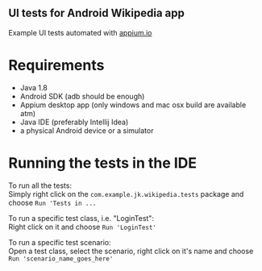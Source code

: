 UI tests for Android Wikipedia app
----------------------------------
Example UI tests automated with [appium.io](http://appium.io)


# Requirements

* Java 1.8
* Android SDK (adb should be enough)
* Appium desktop app (only windows and mac osx build are available atm)
* Java IDE (preferably Intellij Idea)
* a physical Android device or a simulator


# Running the tests in the IDE

To run all the tests:  
Simply right click on the `com.example.jk.wikipedia.tests` package and choose `Run 'Tests in ...`

To run a specific test class, i.e. "LoginTest":  
Right click on it and choose `Run 'LoginTest'`

To run a specific test scenario:  
Open a test class, select the scenario, right click on it's name and choose `Run 'scenario_name_goes_here'`

